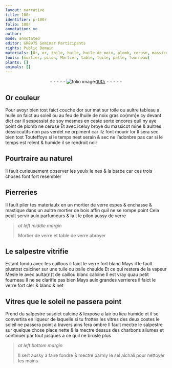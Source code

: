 ```yaml
---
layout: narrative
title: 100r
identifier: p-100r
folio: 100r
annotation: no
author:
mode: annotated
editor: GR8975 Seminar Participants
rights: Public Domain
materials: [Or, or, toile, huile, huile de noix, plomb, ceruse, massicot, mine, verdet, orpiment, verre, mastique, bois, salpestre, caillous, caillou, charbons, sel alchali]
tools: [mortier, pilon, Mortier, table, tuile, palle, fourneau]
plants: []
animals: []
---
```


<div class="folio" align="center">- - - - - <a href="http://gallica.bnf.fr/ark:/12148/btv1b10500001g/f205.image" target="_blank"><img src="https://cu-mkp.github.io/2017-workshop-edition/assets/photo-icon.png" alt="folio image: " style="display:inline-block; margin-bottom:-3px;"/>100r</a> - - - - - </div>    

## <span class="m">Or</span> couleur

 
Pour avoyr bien tost faict couche d<span class="m">or</span> sur mat sur <span class="m">toile</span> ou aultre tableau a <span class="m">huile</span> on faict au soleil ou au feu de l<span class="m">huile de noix</span> gras co{mm}e cy devant dict car il sespessist de soy mesmes en ceste sorte encores quil ny aye point de <span class="m">plomb</span> ne <span class="m">ceruse</span> Et avec iceluy broye du <span class="m">massicot</span> <span class="m">mine</span> & aultres dessiccatifs non pas <span class="m">verdet</span> ne <span class="m">orpiment</span> car ilz font mourir l<span class="m">or</span> Il sera sec bien tost Touteffoys si le temps nest serain & sec ne l’adonbre pas car si le temps est relent & humide il se rendroit noir
    

## Pourtraire au naturel

 
Il fault curieusement observer les yeulx le nes & la barbe car ces trois choses font fort resembler
    

## Pierreries

 
Il fault piler tes materiaulx en un <span class="tl">mortier</span> de <span class="m">verre</span> espes & enchasse & <span class="m">mastique</span> dans un aultre <span class="tl">mortier</span> de <span class="m">bois</span> affin quil ne se rompe point Cela peult servir aulx <span class="pro">parfumeurs</span> & la t le <span class="tl">pilon</span> aussy de <span class="m">verre</span>
  
> *at left middle margin*
> 
>    <span class="tl">Mortier</span> de <span class="m">verre</span> et <span class="tl">table</span> de <span class="m">verre</span> abroyer 
   

## Le <span class="m">salpestre</span> vitrifie

 
Estant fondu avec les <span class="m">caillous</span> il faict le <span class="m">verre</span> fort blanc Mays il le fault plustost calciner sur une <span class="tl">tuile</span> ou <span class="tl">palle</span> chaulde Et ce qui restera de la vapeur Mesle le avec aulta{n}t de <span class="m">caillou</span> blanc calcine Il est vray quau petit <span class="tl">fourneau</span> Il ne se clarifie pas bien Mays aulx grandes verrieres il faict le <span class="m">verre</span> fort cler & blanc & net
    

## Vitres que le soleil ne passera point

 
Prend du <span class="m">salpestre</span> susdict calcine & lexpose a lair ou lieu humide et il se convertira en liqueur de laquelle si tu frottes les vitres des deux costes le soleil ne passera point a travers ains fera ombre Il fault mectre le <span class="m">salpestre</span> sur quelque chose place nette & la mectre dessus des <span class="m">charbons</span> allumes et continuer par tout jusques a ce quil ne brusle plus
 
> *at left bottom margin*
> 
>   Il sert aussy a faire fondre & mectre parmy le <span class="m">sel alchali</span> pour nettoyer les <span class="bp">mains</span>
 